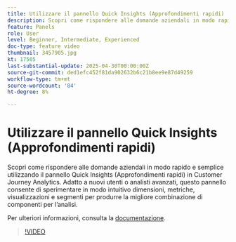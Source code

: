 ```yaml
---
title: Utilizzare il pannello Quick Insights (Approfondimenti rapidi)
description: Scopri come rispondere alle domande aziendali in modo rapido e semplice utilizzando il pannello Quick Insights (Approfondimenti rapidi) in Customer Journey Analytics.
feature: Panels
role: User
level: Beginner, Intermediate, Experienced
doc-type: feature video
thumbnail: 3457905.jpg
kt: 17505
last-substantial-update: 2025-04-30T00:00:00Z
source-git-commit: ded1efc452f81da902632b6c21b8ee9e87d49259
workflow-type: tm+mt
source-wordcount: '84'
ht-degree: 8%

---
```



# Utilizzare il pannello Quick Insights (Approfondimenti rapidi)

Scopri come rispondere alle domande aziendali in modo rapido e semplice utilizzando il pannello Quick Insights (Approfondimenti rapidi) in Customer Journey Analytics. Adatto a nuovi utenti o analisti avanzati, questo pannello consente di sperimentare in modo intuitivo dimensioni, metriche, visualizzazioni e segmenti per produrre la migliore combinazione di componenti per l’analisi.

Per ulteriori informazioni, consulta la [documentazione](https://experienceleague.adobe.com/en/docs/analytics-platform/using/cja-workspace/panels/quickinsight).

>[!VIDEO](https://video.tv.adobe.com/v/3457905/?learn=on)
